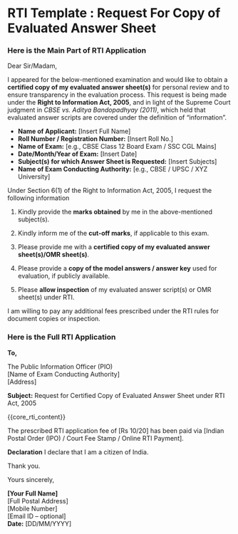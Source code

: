 # RTI Template :  Request For Copy of Evaluated Answer Sheet

<!-- START Main Part of RTI Application -->
### Here is the Main Part of RTI Application

Dear Sir/Madam,

I appeared for the below-mentioned examination and would like to obtain a **certified copy of my evaluated answer sheet(s)** for personal review and to ensure transparency in the evaluation process. This request is being made under the **Right to Information Act, 2005**, and in light of the Supreme Court judgment in *CBSE vs. Aditya Bandopadhyay (2011)*, which held that evaluated answer scripts are covered under the definition of “information”.

* **Name of Applicant:** \[Insert Full Name\]  
* **Roll Number / Registration Number:** \[Insert Roll No.\]  
* **Name of Exam:** \[e.g., CBSE Class 12 Board Exam / SSC CGL Mains\]  
* **Date/Month/Year of Exam:** \[Insert Date\]  
* **Subject(s) for which Answer Sheet is Requested:** \[Insert Subjects\]  
* **Name of Exam Conducting Authority:** \[e.g., CBSE / UPSC / XYZ University\]

Under Section 6(1) of the Right to Information Act, 2005, I request the following information 

1. Kindly provide the **marks obtained** by me in the above-mentioned subject(s).

2. Kindly inform me of the **cut-off marks**, if applicable to this exam.

3. Please provide me with a **certified copy of my evaluated answer sheet(s)/OMR sheet(s)**.

4. Please provide a **copy of the model answers / answer key** used for evaluation, if publicly available.

5. Please **allow inspection** of my evaluated answer script(s) or OMR sheet(s) under RTI.

I am willing to pay any additional fees prescribed under the RTI rules for document copies or inspection.


<!-- END OF Main Part of RTI Application -->

### Here is the Full RTI Application

**To,**

The Public Information Officer (PIO)  
[Name of Exam Conducting Authority]  
[Address]

**Subject:** Request for Certified Copy of Evaluated Answer Sheet under RTI Act, 2005

{{core_rti_content}}

The prescribed RTI application fee of \[Rs 10/20\] has been paid via \[Indian Postal Order (IPO) / Court Fee Stamp / Online RTI Payment\].

**Declaration** I declare that I am a citizen of India.

Thank you.

Yours sincerely,

**\[Your Full Name\]**  
[Full Postal Address]  
[Mobile Number]  
[Email ID – optional]  
**Date:** \[DD/MM/YYYY\]
